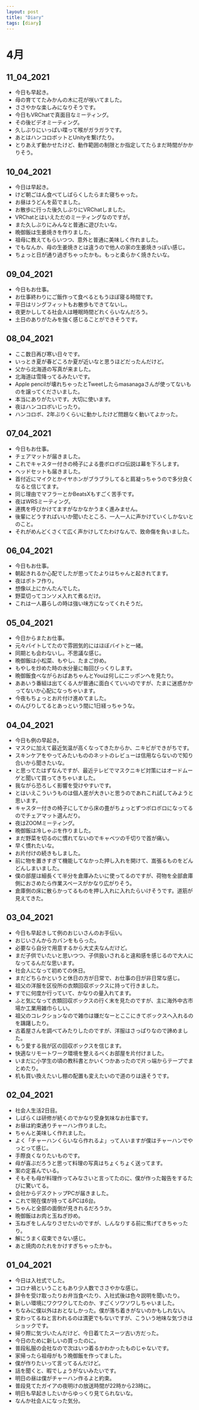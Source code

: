 ```yaml
---
layout: post
title: "Diary"
tags: [diary]
---
```


# 4月
## 11_04_2021
* 今日も早起き。
* 母の育ててたみかんの木に花が咲いてました。
* ささやかな楽しみになりそうです。
* 今日もVRChatで真面目なミーティング。
* その後ビデオミーティング。
* 久しぶりにいっぱい喋って喉がガラガラです。
* あとはハンコロボットとUnityを繋げたり。
* とりあえず動かせたけど、動作範囲の制限とか指定してたらまだ時間がかかりそう。

## 10_04_2021
* 今日は早起き。
* けど朝ごはん食べてしばらくしたらまた寝ちゃった。
* お昼はうどんを茹でました。
* お散歩に行った後久しぶりにVRChatしました。
* VRChatとはいえただのミーティングなのですが。
* また久しぶりにみんなと普通に遊びたいな。
* 晩御飯は生姜焼きを作りました。
* 祖母に教えてもらいつつ、意外と普通に美味しく作れました。
* でもなんか、母の生姜焼きとは違うので他人の家の生姜焼きっぽい感じ。
* ちょっと日が通り過ぎちゃったかも。もっと柔らかく焼きたいな。

## 09_04_2021
* 今日もお仕事。
* お仕事終わりにご飯作って食べるともうほぼ寝る時間です。
* 平日はリングフィットもお散歩もできてないし。
* 夜更かししてる社会人は睡眠時間どれくらいなんだろう。
* 土日のありがたみを強く感じることができそうです。

## 08_04_2021
* ここ数日再び寒い日々です。
* いっとき夏が春どころか夏が近いなと思うほどだったんだけど。
* 父から北海道の写真が来ました。
* 北海道は雪降ってるみたいです。
* Apple pencilが壊れちゃったとTweetしたらmasanagaさんが使ってないものを譲ってくださいました。
* 本当にありがたいです。大切に使います。
* 夜はハンコロボいじったり。
* ハンコロボ、2年ぶりくらいに動かしたけど問題なく動いてよかった。

## 07_04_2021
* 今日もお仕事。
* チェアマットが届きました。
* これでキャスター付きの椅子による畳ボロボロ伝説は幕を下ろします。
* ヘッドセットも届きました。
* 首付近にマイクとかイヤホンがブラブラしてると肩凝っちゃうので多分良くなると信じてます。
* 同じ理由でマフラーとかBeatsXもすごく苦手です。
* 夜はWRSミーティング。
* 連携を呼びかけてますがなかなかうまく進みません。
* 後輩にどうすればいいか聞いたところ、一人一人に声かけていくしかないとのこと。
* それがめんどくさくて広く声かけしてたわけなんで、致命傷を負いました。

## 06_04_2021
* 今日もお仕事。
* 朝起きれるか心配でしたが思ってたよりはちゃんと起きれてます。
* 夜はポトフ作り。
* 想像以上にかんたんでした。
* 野菜切ってコンソメ入れて煮るだけ。
* これは一人暮らしの時は強い味方になってくれそうだ。

## 05_04_2021
* 今日からまたお仕事。
* 元々バイトしてたので雰囲気的にはほぼバイトと一緒。
* 同期とも会わないし。不思議な感じ。
* 晩御飯は小松菜、もやし、たまご炒め。
* もやしを炒めた時の水分量に毎回びっくりします。
* 晩御飯食べながらおばあちゃんとYouは何しにニッポンへを見たり。
* ああいう番組は出てくる人が普通に面白くていいのですが、たまに迷惑かかってないか心配になっちゃいます。
* 今夜もちょっとお片付け進めてました。
* のんびりしてるとあっという間に1日経っちゃうな。

## 04_04_2021
* 今日も例の早起き。
* マスクに加えて最近気温が高くなってきたからか、ニキビができがちです。
* スキンケアをやってみたいもののネットのレビューは信用ならないので知り合いから聞きたいな。
* と思ってたはずなんですが、最近テレビでマスクニキビ対策にはオードムーゲと聞いて買ってきちゃいました。
* 我ながら恐ろしく影響を受けやすいです。
* とはいえこういうものは個人差が大きいと思うのであれこれ試してみようと思います。
* キャスター付きの椅子にしてから床の畳がちょっとずつボロボロになってるのでチェアマット選んだり。
* 夜はZOOMミーティング。
* 晩御飯は冷しゃぶを作りました。
* まだ野菜を切るのに慣れてないのでキャベツの千切りで首が痛い。
* 早く慣れたいな。
* お片付けの続きもしました。
* 前に物を置きすぎて機能してなかった押し入れを開けて、嵩張るものをどんどんしまいました。
* 僕の部屋は細長くて半分を倉庫みたいに使ってるのですが、荷物を全部倉庫側におさめたら作業スペースがかなり広がりそう。
* 倉庫側の床に散らかってるものを押し入れに入れたらいけそうです。道筋が見えてきた。

## 03_04_2021
* 今日も早起きして例のおじいさんのお手伝い。
* おじいさんからカバンをもらった。
* 必要なら自分で用意するから大丈夫なんだけど。
* まだ子供でいたいと思いつつ、子供扱いされると違和感を感じるので大人になってるんだな思います。
* 社会人になって初めての休日。
* まだどちらかというと休日の方が日常で、お仕事の日が非日常な感じ。
* 祖父の洋服を区役所の衣類回収ボックスに持って行きました。
* すでに何度か行っていて、かなりの量入れてます。
* ふと気になって衣類回収ボックスの行く末を見たのですが、主に海外中古市場か工業用雑巾らしい。
* 祖父のコレクションなので雑巾は嫌だなーとここにきてボックスへ入れるのを躊躇したり。
* 古着屋さんを調べてみたりしたのですが、洋服はさっぱりなので諦めました。
* もう愛する我が区の回収ボックスを信じます。
* 快適なリモートワーク環境を整えるべくお部屋を片付けました。
* いまだに小学生の頃の教科書とかいくつかあったので片っ端からテープでまとめたり。
* 机も買い換えたいし棚の配置も変えたいので道のりは遠そうです。

## 02_04_2021
* 社会人生活2日目。
* しばらくは研修が続くのでかなり受身気味なお仕事です。
* お昼は約束通りチャーハン作りました。
* ちゃんと美味しく作れました。
* よく「チャーハンくらいなら作れるよ」って人いますが僕はチャーハンでやっとって感じ。
* 手際良くなりたいものです。
* 母が喜ぶだろうと思って料理の写真はちょくちょく送ってます。
* 案の定喜んでいる。
* そもそも母が料理作ってみなさいと言ってたのに、僕が作った報告をするたびに驚いてる。
* 会社からデスクトップPCが届きました。
* これで現在僕が持ってるPCは6台。
* ちゃんと全部の面倒が見きれるだろうか。
* 晩御飯はお肉と玉ねぎ炒め。
* 玉ねぎをしんなりさせたいのですが、しんなりする前に焦げてきちゃったり。
* 解にうまく収束できない感じ。
* あと焼肉のたれをかけすぎちゃったかも。

## 01_04_2021
* 今日は入社式でした。
* コロナ禍ということもあり少人数でささやかな感じ。
* 辞令を受け取ったりお弁当食べたり、入社式後は色々説明を聞いたり。
* 新しい環境にワクワクしてたのか、すごくソワソワしちゃいました。
* ちなみに僕以外はおとなしかった。僕が落ち着きがないのかもしれない。
* 変わってるねと言われるのは満更でもないですが、こういう地味な気づきはショックです。
* 帰り際に気づいたんだけど、今日着てたスーツ古い方だった。
* 今日のために新しいの買ったのに。
* 普段私服の会社なので次はいつ着るかわかったものじゃないです。
* 家帰ったら祖母がもう晩御飯を作ってました。
* 僕が作りたいって言ってるんだけど。
* 話を聞くと、暇でしょうがないみたいです。
* 明日の昼は僕がチャーハン作るよと約束。
* 普段見てたガイアの夜明けの放送時間が22時から23時に。
* 明日も早起きしたいからゆっくり見てられないな。
* なんか社会人になった気分。
